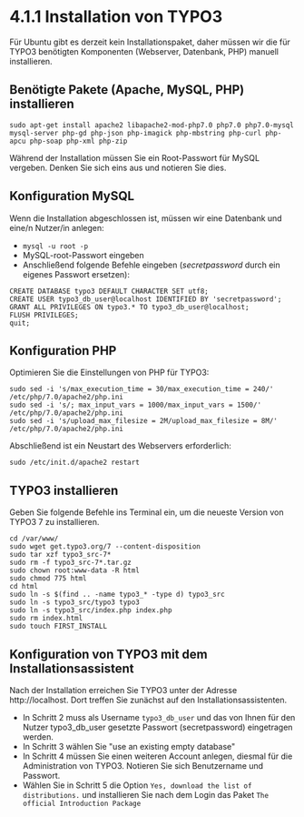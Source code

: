 # 4.1.1 Installation von TYPO3

Für Ubuntu gibt es derzeit kein Installationspaket, daher müssen wir die für TYPO3 benötigten Komponenten (Webserver, Datenbank, PHP) manuell installieren.

## Benötigte Pakete (Apache, MySQL, PHP) installieren

```
sudo apt-get install apache2 libapache2-mod-php7.0 php7.0 php7.0-mysql mysql-server php-gd php-json php-imagick php-mbstring php-curl php-apcu php-soap php-xml php-zip
```

Während der Installation müssen Sie ein Root-Passwort für MySQL vergeben. Denken Sie sich eins aus und notieren Sie dies.

## Konfiguration MySQL

Wenn die Installation abgeschlossen ist, müssen wir eine Datenbank und eine/n Nutzer/in anlegen:
* ```mysql -u root -p```
* MySQL-root-Passwort eingeben
* Anschließend folgende Befehle eingeben (_secretpassword_ durch ein eigenes Passwort ersetzen):
```
CREATE DATABASE typo3 DEFAULT CHARACTER SET utf8;
CREATE USER typo3_db_user@localhost IDENTIFIED BY 'secretpassword';
GRANT ALL PRIVILEGES ON typo3.* TO typo3_db_user@localhost;
FLUSH PRIVILEGES;
quit;
```

## Konfiguration PHP

Optimieren Sie die Einstellungen von PHP für TYPO3:
```
sudo sed -i 's/max_execution_time = 30/max_execution_time = 240/' /etc/php/7.0/apache2/php.ini
sudo sed -i 's/; max_input_vars = 1000/max_input_vars = 1500/' /etc/php/7.0/apache2/php.ini
sudo sed -i 's/upload_max_filesize = 2M/upload_max_filesize = 8M/' /etc/php/7.0/apache2/php.ini
```

Abschließend ist ein Neustart des Webservers erforderlich:
```
sudo /etc/init.d/apache2 restart
```

## TYPO3 installieren

Geben Sie folgende Befehle ins Terminal ein, um die neueste Version von TYPO3 7 zu installieren.

```
cd /var/www/
sudo wget get.typo3.org/7 --content-disposition
sudo tar xzf typo3_src-7*
sudo rm -f typo3_src-7*.tar.gz
sudo chown root:www-data -R html
sudo chmod 775 html
cd html
sudo ln -s $(find .. -name typo3_* -type d) typo3_src
sudo ln -s typo3_src/typo3 typo3
sudo ln -s typo3_src/index.php index.php
sudo rm index.html
sudo touch FIRST_INSTALL
```

## Konfiguration von TYPO3 mit dem Installationsassistent

Nach der Installation erreichen Sie TYPO3 unter der Adresse http://localhost. Dort treffen Sie zunächst auf den Installationsassistenten.
* In Schritt 2 muss als Username ```typo3_db_user``` und das von Ihnen für den Nutzer typo3_db_user gesetzte Passwort (secretpassword) eingetragen werden.
* In Schritt 3 wählen Sie "use an existing empty database"
* In Schritt 4 müssen Sie einen weiteren Account anlegen, diesmal für die Administration von TYPO3. Notieren Sie sich Benutzername und Passwort.
* Wählen Sie in Schritt 5 die Option ```Yes, download the list of distributions.``` und installieren Sie nach dem Login das Paket ```The official Introduction Package```
